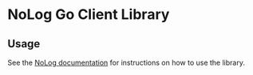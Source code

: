 # NoLog Go Client Library
## Usage
See the [NoLog documentation](https://nolog.io/docs) for instructions on how to use the library.
